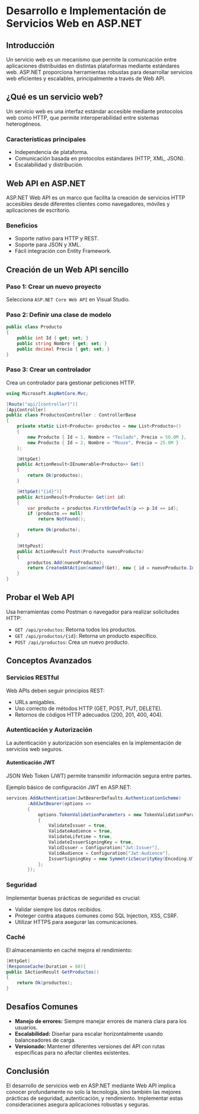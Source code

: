 # Desarrollo e Implementación de Servicios Web en ASP.NET

## Introducción

Un servicio web es un mecanismo que permite la comunicación entre aplicaciones distribuidas en distintas plataformas mediante estándares web. ASP.NET proporciona herramientas robustas para desarrollar servicios web eficientes y escalables, principalmente a través de Web API.

## ¿Qué es un servicio web?

Un servicio web es una interfaz estándar accesible mediante protocolos web como HTTP, que permite interoperabilidad entre sistemas heterogéneos.

### Características principales

* Independencia de plataforma.
* Comunicación basada en protocolos estándares (HTTP, XML, JSON).
* Escalabilidad y distribución.

## Web API en ASP.NET

ASP.NET Web API es un marco que facilita la creación de servicios HTTP accesibles desde diferentes clientes como navegadores, móviles y aplicaciones de escritorio.

### Beneficios

* Soporte nativo para HTTP y REST.
* Soporte para JSON y XML.
* Fácil integración con Entity Framework.

## Creación de un Web API sencillo

### Paso 1: Crear un nuevo proyecto

Selecciona `ASP.NET Core Web API` en Visual Studio.

### Paso 2: Definir una clase de modelo

```csharp
public class Producto
{
    public int Id { get; set; }
    public string Nombre { get; set; }
    public decimal Precio { get; set; }
}
```

### Paso 3: Crear un controlador

Crea un controlador para gestionar peticiones HTTP.

```csharp
using Microsoft.AspNetCore.Mvc;

[Route("api/[controller]")]
[ApiController]
public class ProductosController : ControllerBase
{
    private static List<Producto> productos = new List<Producto>()
    {
        new Producto { Id = 1, Nombre = "Teclado", Precio = 50.0M },
        new Producto { Id = 2, Nombre = "Mouse", Precio = 25.0M }
    };

    [HttpGet]
    public ActionResult<IEnumerable<Producto>> Get()
    {
        return Ok(productos);
    }

    [HttpGet("{id}")]
    public ActionResult<Producto> Get(int id)
    {
        var producto = productos.FirstOrDefault(p => p.Id == id);
        if (producto == null)
            return NotFound();

        return Ok(producto);
    }

    [HttpPost]
    public ActionResult Post(Producto nuevoProducto)
    {
        productos.Add(nuevoProducto);
        return CreatedAtAction(nameof(Get), new { id = nuevoProducto.Id }, nuevoProducto);
    }
}
```

## Probar el Web API

Usa herramientas como Postman o navegador para realizar solicitudes HTTP:

* `GET /api/productos`: Retorna todos los productos.
* `GET /api/productos/{id}`: Retorna un producto específico.
* `POST /api/productos`: Crea un nuevo producto.

## Conceptos Avanzados

### Servicios RESTful

Web APIs deben seguir principios REST:

* URLs amigables.
* Uso correcto de métodos HTTP (GET, POST, PUT, DELETE).
* Retornos de códigos HTTP adecuados (200, 201, 400, 404).

### Autenticación y Autorización

La autenticación y autorización son esenciales en la implementación de servicios web seguros.

#### Autenticación JWT

JSON Web Token (JWT) permite transmitir información segura entre partes.

Ejemplo básico de configuración JWT en ASP.NET:

```csharp
services.AddAuthentication(JwtBearerDefaults.AuthenticationScheme)
        .AddJwtBearer(options =>
        {
            options.TokenValidationParameters = new TokenValidationParameters
            {
                ValidateIssuer = true,
                ValidateAudience = true,
                ValidateLifetime = true,
                ValidateIssuerSigningKey = true,
                ValidIssuer = Configuration["Jwt:Issuer"],
                ValidAudience = Configuration["Jwt:Audience"],
                IssuerSigningKey = new SymmetricSecurityKey(Encoding.UTF8.GetBytes(Configuration["Jwt:Key"]))
            };
        });
```

### Seguridad

Implementar buenas prácticas de seguridad es crucial:

* Validar siempre los datos recibidos.
* Proteger contra ataques comunes como SQL Injection, XSS, CSRF.
* Utilizar HTTPS para asegurar las comunicaciones.

### Caché

El almacenamiento en caché mejora el rendimiento:

```csharp
[HttpGet]
[ResponseCache(Duration = 60)]
public IActionResult GetProductos()
{
    return Ok(productos);
}
```

## Desafíos Comunes

* **Manejo de errores:** Siempre manejar errores de manera clara para los usuarios.
* **Escalabilidad:** Diseñar para escalar horizontalmente usando balanceadores de carga.
* **Versionado:** Mantener diferentes versiones del API con rutas específicas para no afectar clientes existentes.

## Conclusión

El desarrollo de servicios web en ASP.NET mediante Web API implica conocer profundamente no solo la tecnología, sino también las mejores prácticas de seguridad, autenticación, y rendimiento. Implementar estas consideraciones asegura aplicaciones robustas y seguras.
